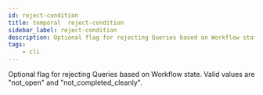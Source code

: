 ```yaml
---
id: reject-condition
title: temporal  reject-condition
sidebar_label: reject-condition
description: Optional flag for rejecting Queries based on Workflow state. 
tags:
    - cli
---
```


Optional flag for rejecting Queries based on Workflow state. Valid values are "not_open" and "not_completed_cleanly".
